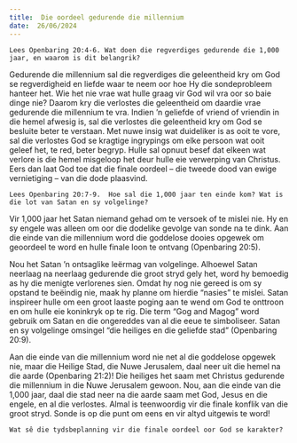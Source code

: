 ```yaml
---
title:  Die oordeel gedurende die millennium
date:  26/06/2024
---
```


`Lees Openbaring 20:4-6. Wat doen die regverdiges gedurende die 1,000 jaar, en waarom is dit belangrik?`

Gedurende die millennium sal die regverdiges die geleentheid kry om God se regverdigheid en liefde waar te neem oor hoe Hy die sondeprobleem hanteer het. Wie het nie vrae wat hulle graag vir God wil vra oor so baie dinge nie? Daarom kry die verlostes die geleentheid om daardie vrae gedurende die  millennium te vra. Indien ’n geliefde of vriend of vriendin in die hemel afwesig is, sal die verlostes die geleentheid kry om God se besluite beter te verstaan.  Met nuwe insig wat duideliker is as ooit te vore, sal die verlostes God se kragtige ingrypings om elke persoon wat ooit geleef het, te red, beter begryp. Hulle sal opnuut besef dat elkeen wat verlore is die hemel misgeloop het deur hulle eie verwerping van Christus. Eers dan laat God toe dat die finale oordeel – die tweede dood van ewige vernietiging – van die dode plaasvind.

`Lees Openbaring 20:7-9.  Hoe sal die 1,000 jaar ten einde kom? Wat is die lot van Satan en sy volgelinge?`

Vir 1,000 jaar het Satan niemand gehad om te versoek of te mislei nie.  Hy en sy engele was alleen om oor die dodelike gevolge van sonde na te dink.  Aan die einde van die millennium word die goddelose dooies opgewek om geoordeel te word en hulle finale loon te ontvang (Openbaring 20:5).

Nou het Satan ’n ontsaglike leërmag van volgelinge. Alhoewel Satan neerlaag na neerlaag gedurende die groot stryd gely het, word hy bemoedig as hy die menigte verlorenes sien. Omdat hy nog nie gereed is om sy opstand te beëindig nie, maak hy planne om hierdie “nasies” te mislei. Satan inspireer hulle om een groot laaste poging aan te wend om God te onttroon en om hulle eie koninkryk op te rig.  Die term “Gog and Magog” word gebruik om Satan en die ongereddes van al die eeue te simboliseer. Satan en sy volgelinge omsingel “die heiliges en die geliefde stad” (Openbaring 20:9).

Aan die einde van die millennium word nie net al die goddelose opgewek nie, maar die Heilige Stad, die Nuwe Jerusalem, daal neer uit die hemel na die aarde (Openbaring 21:2)! Die heiliges het saam met Christus gedurende die millennium in die Nuwe Jerusalem gewoon. Nou, aan die einde van die 1,000 jaar, daal die stad neer na die aarde saam met God, Jesus en die engele, en al die verlostes. Almal is teenwoordig vir die finale konflik van die groot stryd.  Sonde is op die punt om eens en vir altyd uitgewis te word!

`Wat sê die tydsbeplanning vir die finale oordeel oor God se karakter?`